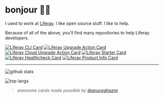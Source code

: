 # bonjour 🐻‍❄️

I used to work at [Liferay](https://www.liferay.com/). I like open source stuff. I like to help.

Because of all of the above, you'll find many repositories to help Liferay developers.

[![Liferay CLI Card](https://github-readme-stats.vercel.app/api/pin/?username=lgdd&repo=liferay-cli&theme=transparent)](https://github.com/lgdd/liferay-cli)
[![Liferay Upgrade Action Card](https://github-readme-stats.vercel.app/api/pin/?username=lgdd&repo=liferay-upgrade-action&theme=transparent)](https://github.com/lgdd/liferay-upgrade-action)
[![Liferay Cloud Upgrade Action Card](https://github-readme-stats.vercel.app/api/pin/?username=lgdd&repo=liferay-cloud-upgrade-action&theme=transparent)](https://github.com/lgdd/liferay-cloud-upgrade-action)
[![Liferay Starter Card](https://github-readme-stats.vercel.app/api/pin/?username=lgdd&repo=liferay-starter&theme=transparent)](https://github.com/lgdd/liferay-starter)
[![Liferay Healthcheck Card](https://github-readme-stats.vercel.app/api/pin/?username=lgdd&repo=liferay-healthcheck&theme=transparent)](https://github.com/lgdd/liferay-healthcheck)
[![Liferay Product Info Card](https://github-readme-stats.vercel.app/api/pin/?username=lgdd&repo=liferay-product-info&theme=transparent)](https://github.com/lgdd/liferay-product-info)

---

![github stats](https://github-readme-stats.vercel.app/api?username=lgdd&hide_title=true&show_icons=true&theme=transparent)

![top langs](https://github-readme-stats.vercel.app/api/top-langs/?username=lgdd&layout=donut&hide=html,freemarker,css&exclude_repo=dotfiles&theme=transparent)

> _awesome cards made possible by [@anuraghazra](https://github.com/anuraghazra)_
